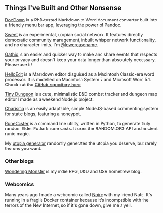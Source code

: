 ## Things I've Built and Other Nonsense

[DocDown](https://github.com/lowercasename/docdown) is a PhD-tested Markdown to Word document converter built into a friendly menu bar app, leveraging the power of Pandoc.

[Sweet](https://sweet.sh) is an experimental, utopian social network. It features directly democratic community management, inbuilt whisper network functionality, and no character limits. I'm [@lowercasename](https://sweet.sh/lowercasename).

[Gathio](https://gath.io) is an easier and quicker way to make and share events that respects your privacy and doesn't keep your data longer than absolutely necessary. Please use it!

[HelloEdit](https://helloedit.raphaelkabo.com) is a Markdown editor disguised as a Macintosh Classic-era word processor. It is modelled on Macintosh System 7 and Microsoft Word 5.1. Check out the [GitHub repository here](https://github.com/lowercasename/helloedit/).

[Tiny Dungeon](http://idiot.sh/tinydungeon/) is a cute, minimalistic D&D combat tracker and dungeon map editor I made as a weekend Node.js project.

[Charisma](https://github.com/lowercasename/charisma) is an easily adaptable, simple NodeJS-based commenting system for static blogs, featuring a honeypot.

[RuneCaster](https://github.com/lowercasename/RuneCaster) is a command line utility, written in Python, to generate truly random Elder Futhark rune casts. It uses the RANDOM.ORG API and ancient runic magic.

My [utopia generator](https://raphaelkabo.com/utopia) randomly generates the utopia you deserve, but rarely the one you want.

### Other blogs

[Wondering Monster](https://wondering.monster/) is my indie RPG, D&D and OSR homebrew blog.

### Webcomics

Many years ago I made a webcomic called [Noire](http://noire.raphaelkabo.com) with my friend Nate. It's running in a fragile Docker container because it's incompatible with the terrors of the New Internet, so if it's gone down, give me a yell.
